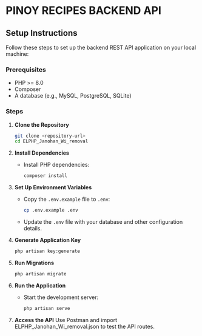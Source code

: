 # PINOY RECIPES BACKEND API

## Setup Instructions

Follow these steps to set up the backend REST API application on your local machine:

### Prerequisites
- PHP >= 8.0
- Composer
- A database (e.g., MySQL, PostgreSQL, SQLite)

### Steps

1. **Clone the Repository**
   ```bash
   git clone <repository-url>
   cd ELPHP_Janohan_Wi_removal
   ```

2. **Install Dependencies**
   - Install PHP dependencies:
     ```bash
     composer install
     ```

3. **Set Up Environment Variables**
   - Copy the `.env.example` file to `.env`:
     ```bash
     cp .env.example .env
     ```
   - Update the `.env` file with your database and other configuration details.

4. **Generate Application Key**
   ```bash
   php artisan key:generate
   ```

5. **Run Migrations**
   ```bash
   php artisan migrate
   ```

6. **Run the Application**
   - Start the development server:
     ```bash
     php artisan serve
     ```

7. **Access the API**
   Use Postman and import ELPHP_Janohan_Wi_removal.json to test the API routes.